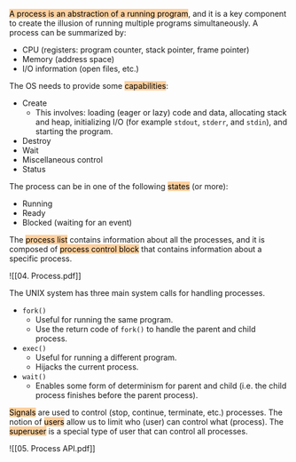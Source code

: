 <mark style="background: #FFB86CA6;">A process is an abstraction of a running program</mark>, and it is a key component to create the illusion of running multiple programs simultaneously. A process can be summarized by:

- CPU (registers: program counter, stack pointer, frame pointer)
- Memory (address space)
- I/O information (open files, etc.)

The OS needs to provide some <mark style="background: #FFB86CA6;">capabilities</mark>:

- Create
	- This involves: loading (eager or lazy) code and data, allocating stack and heap, initializing I/O (for example `stdout`, `stderr`, and `stdin`), and starting the program.
- Destroy
- Wait
- Miscellaneous control
- Status

The process can be in one of the following <mark style="background: #FFB86CA6;">states</mark> (or more):

- Running
- Ready
- Blocked (waiting for an event)

The <mark style="background: #FFB86CA6;">process list</mark> contains information about all the processes, and it is composed of <mark style="background: #FFB86CA6;">process control block</mark> that contains information about a specific process.

![[04. Process.pdf]]

The UNIX system has three main system calls for handling processes.

- `fork()`
	- Useful for running the same program.
	- Use the return code of `fork()` to handle the parent and child process.
- `exec()`
	- Useful for running a different program.
	- Hijacks the current process.
- `wait()`
	- Enables some form of determinism for parent and child (i.e. the child process finishes before the parent process).

<mark style="background: #FFB86CA6;">Signals</mark> are used to control (stop, continue, terminate, etc.) processes. The notion of <mark style="background: #FFB86CA6;">users</mark> allow us to limit who (user) can control what (process). The <mark style="background: #FFB86CA6;">superuser</mark> is a special type of user that can control all processes.

![[05. Process API.pdf]]
